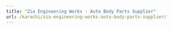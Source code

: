 ```yaml
---
title: "Zia Engineering Works - Auto Body Parts Supplier"
url: /karachi/zia-engineering-works-auto-body-parts-supplier/
---
```

